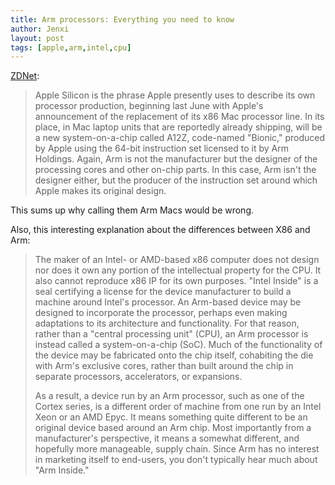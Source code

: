 ```yaml
---
title: Arm processors: Everything you need to know
author: Jenxi
layout: post
tags: [apple,arm,intel,cpu]
---
```

[ZDNet](https://www.zdnet.com/article/introducing-the-arm-processor-again-what-you-should-know-about-it-now/):

> Apple Silicon is the phrase Apple presently uses to describe its own processor production, beginning last June with Apple's announcement of the replacement of its x86 Mac processor line. In its place, in Mac laptop units that are reportedly already shipping, will be a new system-on-a-chip called A12Z, code-named "Bionic," produced by Apple using the 64-bit instruction set licensed to it by Arm Holdings. Again, Arm is not the manufacturer but the designer of the processing cores and other on-chip parts. In this case, Arm isn't the designer either, but the producer of the instruction set around which Apple makes its original design.

This sums up why calling them Arm Macs would be wrong.

Also, this interesting explanation about the differences between X86 and Arm:

> The maker of an Intel- or AMD-based x86 computer does not design nor does it own any portion of the intellectual property for the CPU. It also cannot reproduce x86 IP for its own purposes. "Intel Inside" is a seal certifying a license for the device manufacturer to build a machine around Intel's processor. An Arm-based device may be designed to incorporate the processor, perhaps even making adaptations to its architecture and functionality. For that reason, rather than a "central processing unit" (CPU), an Arm processor is instead called a system-on-a-chip (SoC). Much of the functionality of the device may be fabricated onto the chip itself, cohabiting the die with Arm's exclusive cores, rather than built around the chip in separate processors, accelerators, or expansions.
> 
> As a result, a device run by an Arm processor, such as one of the Cortex series, is a different order of machine from one run by an Intel Xeon or an AMD Epyc. It means something quite different to be an original device based around an Arm chip. Most importantly from a manufacturer's perspective, it means a somewhat different, and hopefully more manageable, supply chain. Since Arm has no interest in marketing itself to end-users, you don't typically hear much about "Arm Inside."